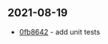 ## 2021-08-19

- [0fb8642](https://github.com/craigahobbs/javascript-template/commit/0fb8642) - add unit tests
